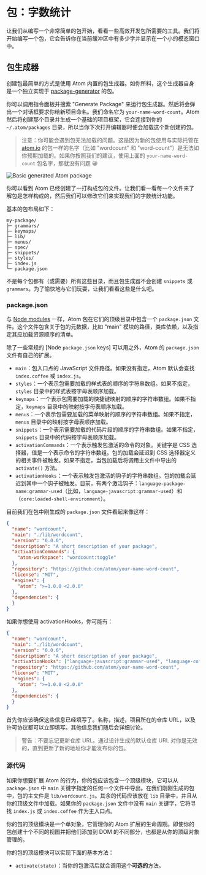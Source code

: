 # 包：字数统计

让我们从编写一个非常简单的包开始，看看一些高效开发包所需要的工具。我们将开始编写一个包，它会告诉你在当前缓冲区中有多少字并显示在一个小的模态窗口中。

## 包生成器

创建包最简单的方式是使用 Atom 内置的包生成器。如你所料，这个生成器自身是一个独立实现于 [package-generator](https://github.com/atom/package-generator) 的包。

你可以调用指令面板并搜索 "Generate Package" 来运行包生成器。然后将会弹出一个对话框要求你给新项目命名。我们命名它为 `your-name-word-count`。Atom 然后将创建那个目录并生成一个基础的项目框架，它会连接到你的 `~/.atom/packages` 目录，所以当你下次打开编辑器时便会加载这个新创建的包。

> 注意：你可能会遇到包无法加载的问题。这是因为新的包使用与实际托管在 [atom.io](https://atom.io/packages) 的包一样的名字（比如 "wordcount" 和 "word-count"）是无法如你预期加载的。如果你按照我们的建议，使用上面的 `your-name-word-count` 包名字，那就没有问题 :grinning:

![Basic generated Atom package](https://flight-manual.atom.io/hacking-atom/images/package.png)

你可以看到 Atom 已经创建了一打构成包的文件。让我们看一看每一个文件来了解包是怎样构成的，然后我们可以修改它们来实现我们的字数统计功能。

基本的包布局如下：

```
my-package/
├─ grammars/
├─ keymaps/
├─ lib/
├─ menus/
├─ spec/
├─ snippets/
├─ styles/
├─ index.js
└─ package.json
```

不是每个包都有（或需要）所有这些目录，而且包生成器不会创建 `snippets` 或 `grammars`。为了愉快地与它们玩耍，让我们看看这些是什么吧。

### package.json

与 [Node modules](https://en.wikipedia.org/wiki/Npm_(software)) 一样，Atom 包在它们的顶级目录中包含一个 `package.json` 文件。这个文件包含关于包的元数据，比如 "main" 模块的路径，类库依赖，以及指定其应加载资源顺序的清单。

除了一些常规的 [Node `package.json` keys] 可以用之外，Atom 的 `package.json` 文件有自己的扩展。

* `main`：包入口点的 JavaScript 文件路径。如果没有指定，Atom 默认会查找 `index.coffee` 或 `index.js`。
* `styles`：一个表示包需要加载的样式表的顺序的字符串数组。如果不指定，`styles` 目录中的样式表按字母表顺序加载。
* `keymaps`：一个表示包需要加载的快捷键映射的顺序的字符串数组。如果不指定，`keymaps` 目录中的映射按字母表顺序加载。
* `menus`：一个表示包需要加载的菜单映射的顺序的字符串数组。如果不指定，`menus` 目录中的映射按字母表顺序加载。
* `snippets`：一个表示需要加载的代码片段的顺序的字符串数组。如果不指定，`snippets` 目录中的代码按字母表顺序加载。
* `activationCommands`：一个表示触发包激活的命令的对象。关键字是 CSS 选择器，值是一个表示命令的字符串数组。包的加载会延迟到 CSS 选择器定义的相关事件被触发。如果不指定，当包加载后将调用主文件中导出的 `activate()` 方法。
* `activationHooks`：一个表示触发包激活的钩子的字符串数组。包的加载会延迟到其中一个钩子被触发。目前，有两个激活钩子：`language-package-name:grammar-used`（比如，`language-javascript:grammar-used`）和（`core:loaded-shell-environment`）。

目前我们在包中刚生成的 `package.json` 文件看起来像这样：

```json
{
  "name": "wordcount",
  "main": "./lib/wordcount",
  "version": "0.0.0",
  "description": "A short description of your package",
  "activationCommands": {
    "atom-workspace": "wordcount:toggle"
  },
  "repository": "https://github.com/atom/your-name-word-count",
  "license": "MIT",
  "engines": {
    "atom": ">=1.0.0 <2.0.0"
  },
  "dependencies": {
  }
}
```

如果你想使用 activationHooks，你可能有：

```json
{
  "name": "wordcount",
  "main": "./lib/wordcount",
  "version": "0.0.0",
  "description": "A short description of your package",
  "activationHooks": ["language-javascript:grammar-used", "language-coffee-script:grammar-used"],
  "repository": "https://github.com/atom/your-name-word-count",
  "license": "MIT",
  "engines": {
    "atom": ">=1.0.0 <2.0.0"
  },
  "dependencies": {
  }
}
```

首先你应该确保这些信息已经填写了。名称，描述，项目所在的仓库 URL，以及许可协议都可以立即填写。其他信息我们随后会详细讨论。

> 警告：不要忘记更新仓库 URL。通过设计生成的默认仓库 URL 对你是无效的，直到更新了新的地址你才能发布你的包。

### 源代码

如果你想要扩展 Atom 的行为，你的包应该包含一个顶级模块，它可以从 `package.json` 中 `main` 关键字指定的任何一个文件中导出。在我们刚刚生成的包中，包的主文件是 `lib/wordcount.js`。其余的代码应该放在 `lib` 目录中，并且从你的顶级文件中加载。如果你的 `package.json` 文件中没有 `main` 关键字，它将寻找 `index.js` 或 `index.coffee` 作为主入口点。

你的包的顶级模块是一个单对象，它管理你的 Atom 扩展的生命周期。即使你的包创建十个不同的视图并把他们添加到 DOM 的不同部分，也都是从你的顶级对象管理的。

你的包的顶级模块可以实现下面的基本方法：

* `activate(state)`：当你的包激活后就会调用这个**可选的**方法。
